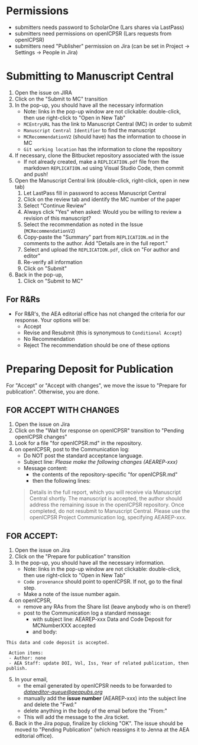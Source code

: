 # Permissions 

- submitters needs password to ScholarOne (Lars shares via LastPass)
- submitters need permissions on openICPSR (Lars requests from openICPSR)
- submitters need "Publisher" permission on Jira (can be set in Project -> Settings -> People in Jira)

# Submitting to Manuscript Central

1. Open the issue on JIRA
2. Click on the "Submit to MC" transition
3. In the pop-up, you should have all the necessary information
   - Note: links in the pop-up window are not clickable: double-click, then use right-click to "Open in New Tab"
   - `MCEntryURL`  has the link to Manuscript Central (MC) in order to submit
   - `Manuscript Central Identifier` to find the manuscript
   - `MCRecommendationV2` (should have) has the information to choose in MC
   - `Git working location` has the information to clone the repository
4. If necessary, clone the Bitbucket repository associated with the issue 
   -  If not already created, make a `REPLICATION.pdf` file from the markdown `REPLICATION.md` using Visual Studio Code, then commit and push!
5. Open the Manuscript Central link (double-click, right-click, open in new tab)
   1. Let LastPass fill in password to access Manuscript Central
   2. Click on the review tab and identify the MC number of the paper
   3. Select "Continue Review"
   4. Always click "Yes" when asked: Would you be willing to review a revision of this manuscript?
   5. Select the recommendation as noted in the Issue (`MCRecommendationV2`)
   6. Copy-paste the "Summary" part from `REPLICATION.md` in the comments to the author. Add "Details are in the full report."
   7. Select and upload the `REPLICATION.pdf`, click on "For author and  editor"
   8. Re-verify all information
   9. Click on "Submit"
6. Back in the pop-up, 
   1. Click on "Submit to MC"
   
## For R&Rs
- For R&R's, the AEA editorial office has not changed the criteria for our response. Your options will be:
   - Accept 
   - Revise and Resubmit (this is synonymous to `Conditional Accept`)
   - No Recommendation
   - Reject 
 The recommendation should be one of these options 

# Preparing Deposit for Publication
For "Accept" or "Accept with changes", we move the issue to "Prepare for publication". Otherwise, you are done.

## FOR ACCEPT WITH CHANGES

1. Open the issue on Jira
2. Click on the "Wait for response on openICPSR" transition to "Pending openICPSR changes"
3. Look for a file "for openICPSR.md" in the repository.
4. on openICPSR, post to the Communication log: 
   - Do NOT post the standard acceptance language. 
   - Subject line: *Please make the following changes (AEAREP-xxx)*
   - Message content: 
     - the contents of the repository-specific "for openICPSR.md"
     - then the following lines: 
   > Details in the full report, which you will receive via Manuscript Central shortly. The manuscript is accepted, the author should address the remaining issue in the openICPSR repository. Once completed, do not resubmit to Manuscript Central. Please use the openICPSR Project Communication log, specifying AEAREP-xxx.

## FOR ACCEPT:
1. Open the issue on Jira
2. Click on the "Prepare for publication" transition
3. In the pop-up, you should have all the necessary information.
   - Note: links in the pop-up window are not clickable: double-click, then use right-click to "Open in New Tab"
   - `Code provenance` should point to openICPSR. If not, go to the final step.
   - Make a note of the issue number again.
4. on openICPSR,
   - remove any RAs from the Share list (leave anybody who is on there!)
   - post to the Communication log a standard message:
      - with subject line: AEAREP-xxx Data and Code Deposit for MCNumberXXX accepted
      - and body:
```
This data and code deposit is accepted.

 Action items:
 - Author: none
 - AEA Staff: update DOI, Vol, Iss, Year of related publication, then publish.
```
5. In your email, 
   - the email generated by openICPSR needs to be forwarded to *dataeditor-queue@aeapubs.org* 
   - manually add the **issue number** (AEAREP-xxx) into the subject line and delete the "Fwd:"
   - delete anything in the body of the email before the "From:" 
   - This will add the message to the Jira ticket.
6. Back in the Jira popup, finalize by clicking "OK". The issue should be moved to "Pending Publication" (which reassigns it to Jenna at the AEA editorial office).
